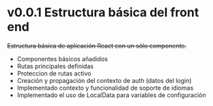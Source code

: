 # v0.0.1 Estructura básica del front end

 <del> Estructura básica de aplicación React con un sólo componente. </del>

 - Componentes básicos añadidos
 - Rutas principales definidas
 - Proteccion de rutas activo
 - Creación y propagación del contexto de auth (datos del login)
 - Implementado contexto y funcionalidad de soporte de idiomas
 - Implementado el uso de LocalData para variables de configuración